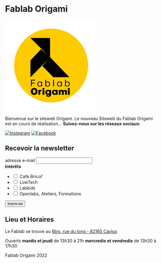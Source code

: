 # Fablab Origami

![logo](logo_origami.png)

Bienvenue sur le siteweb Origami. Le nouveau Siteweb du Fablab Origami est en cours de réalisation... **Suivez-nous sur les réseaux sociaux:**

[<img alt="Instagram" src="https://user-images.githubusercontent.com/12203221/158428485-28c5efff-98cb-4e3b-b4ac-c4ce78ee3aa6.png" width="40px" />](https://www.instagram.com/fablab.origami/)
[<img alt="Facebook" src="https://user-images.githubusercontent.com/12203221/158428633-bafbfba1-7801-42e0-ae03-d4a2c4e36e70.png" width="40px" />](https://www.facebook.com/fablab.origami)

<!-- Begin Mailchimp Signup Form -->
<div id="mc_embed_signup">
<form action="https://lab-origami.us14.list-manage.com/subscribe/post?u=55184654f2d00c5dbd5720960&amp;id=a61fc52e56" method="post" id="mc-embedded-subscribe-form" name="mc-embedded-subscribe-form" class="validate" target="_blank" novalidate>
    <div id="mc_embed_signup_scroll">
	<h2>Recevoir la newsletter</h2>
<div class="mc-field-group">
	<label for="mce-EMAIL">adresse e-mail
</label>
	<input type="email" value="" name="EMAIL" class="required email" id="mce-EMAIL">
</div>
<div class="mc-field-group input-group">
    <strong>Intérêts </strong>
    <ul><li><input type="checkbox" value="1" name="group[44847][1]" id="mce-group[44847]-44847-0"><label for="mce-group[44847]-44847-0"> Café Bricol'</label></li>
<li><input type="checkbox" value="2" name="group[44847][2]" id="mce-group[44847]-44847-1"><label for="mce-group[44847]-44847-1"> LowTech</label></li>
<li><input type="checkbox" value="8" name="group[44847][8]" id="mce-group[44847]-44847-3"><label for="mce-group[44847]-44847-3"> Labkids</label></li>
<li><input type="checkbox" value="32" name="group[44847][32]" id="mce-group[44847]-44847-5"><label for="mce-group[44847]-44847-5"> Openlabs, Ateliers, Formations</label></li>
</ul>
</div>
<div hidden="true"><input type="hidden" name="tags" value="7320867,7320871"></div>
	<div id="mce-responses" class="clear foot">
		<div class="response" id="mce-error-response" style="display:none"></div>
		<div class="response" id="mce-success-response" style="display:none"></div>
	</div>    <!-- real people should not fill this in and expect good things - do not remove this or risk form bot signups-->
    <div style="position: absolute; left: -5000px;" aria-hidden="true"><input type="text" name="b_55184654f2d00c5dbd5720960_a61fc52e56" tabindex="-1" value=""></div>
        <div class="optionalParent">
            <div class="clear foot">
                <input type="submit" value="Insris-toi" name="subscribe" id="mc-embedded-subscribe" class="button">
            </div>
        </div>
    </div>
</form>
</div>

<!--End mc_embed_signup-->

## Lieu et Horaires

Le Fablab se trouve au [6bis, rue du long - 82160 Caylus](https://g.page/fablab-origami?share)

Ouverts
**mardis et jeudi** de 13h30 à 21h
**mercredis et vendredis** de 13h30 à 17h30

Fablab Origami 2022
